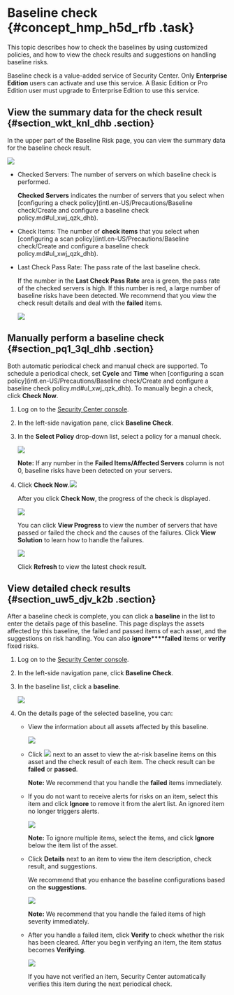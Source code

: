 # Baseline check {#concept_hmp_h5d_rfb .task}

This topic describes how to check the baselines by using customized policies, and how to view the check results and suggestions on handling baseline risks.

Baseline check is a value-added service of Security Center. Only **Enterprise Edition** users can activate and use this service. A Basic Edition or Pro Edition user must upgrade to Enterprise Edition to use this service.

## View the summary data for the check result {#section_wkt_knl_dhb .section}

In the upper part of the Baseline Risk page, you can view the summary data for the baseline check result.

![](images/21603_en-US.png)

-   Checked Servers: The number of servers on which baseline check is performed.

    **Checked Servers** indicates the number of servers that you select when [configuring a check policy](intl.en-US/Precautions/Baseline check/Create and configure a baseline check policy.md#ul_xwj_qzk_dhb).

-   Check Items: The number of **check items** that you select when [configuring a scan policy](intl.en-US/Precautions/Baseline check/Create and configure a baseline check policy.md#ul_xwj_qzk_dhb).
-   Last Check Pass Rate: The pass rate of the last baseline check.

    If the number in the **Last Check Pass Rate** area is green, the pass rate of the checked servers is high. If this number is red, a large number of baseline risks have been detected. We recommend that you view the check result details and deal with the **failed** items.

    ![](images/41096_en-US.png)


## Manually perform a baseline check {#section_pq1_3ql_dhb .section}

Both automatic periodical check and manual check are supported. To schedule a periodical check, set **Cycle** and **Time** when [configuring a scan policy](intl.en-US/Precautions/Baseline check/Create and configure a baseline check policy.md#ul_xwj_qzk_dhb). To manually begin a check, click **Check Now**.

1.  Log on to the [Security Center console](https://yundun.console.aliyun.com/?p=sas).
2.  In the left-side navigation pane, click **Baseline Check**.
3.  In the **Select Policy** drop-down list, select a policy for a manual check.

    ![](images/41095_en-US.png)

    **Note:** If any number in the **Failed Items/Affected Servers** column is not 0, baseline risks have been detected on your servers.

4.  Click **Check Now**.![](images/41092_en-US.png) 

    After you click **Check Now**, the progress of the check is displayed.

    ![](images/41093_en-US.png)

    You can click **View Progress** to view the number of servers that have passed or failed the check and the causes of the failures. Click **View Solution** to learn how to handle the failures.

    ![](images/41094_en-US.png)

    Click **Refresh** to view the latest check result.


## View detailed check results {#section_uw5_djv_k2b .section}

After a baseline check is complete, you can click a **baseline** in the list to enter the details page of this baseline. This page displays the assets affected by this baseline, the failed and passed items of each asset, and the suggestions on risk handling. You can also **ignore****failed** items or **verify** fixed risks.

1.  Log on to the [Security Center console](https://yundun.console.aliyun.com/?p=sas).
2.  In the left-side navigation pane, click **Baseline Check**.
3.  In the baseline list, click a **baseline**.

    ![](images/41097_en-US.png)

4.  On the details page of the selected baseline, you can:
    -   View the information about all assets affected by this baseline.

        ![](images/41098_en-US.png)

    -   Click ![](images/41099_en-US.png) next to an asset to view the at-risk baseline items on this asset and the check result of each item. The check result can be **failed** or **passed**.

        **Note:** We recommend that you handle the **failed** items immediately.

    -   If you do not want to receive alerts for risks on an item, select this item and click **Ignore** to remove it from the alert list. An ignored item no longer triggers alerts.

        ![](images/41100_en-US.png)

        **Note:** To ignore multiple items, select the items, and click **Ignore** below the item list of the asset.

    -   Click **Details** next to an item to view the item description, check result, and suggestions.

        We recommend that you enhance the baseline configurations based on the **suggestions**.

        ![](images/41101_en-US.png)

        **Note:** We recommend that you handle the failed items of high severity immediately.

    -   After you handle a failed item, click **Verify** to check whether the risk has been cleared. After you begin verifying an item, the item status becomes **Verifying**.

        ![](images/41102_en-US.png)

        If you have not verified an item, Security Center automatically verifies this item during the next periodical check.


